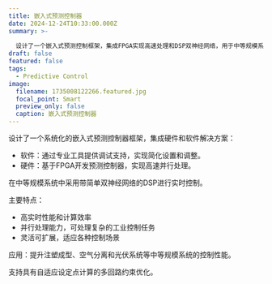 ```yaml
---
title: 嵌入式预测控制器
date: 2024-12-24T10:33:00.000Z
summary: >-
  
  设计了一个嵌入式预测控制框架，集成FPGA实现高速处理和DSP双神经网络，用于中等规模系统的实时控制。在注塑成型、空气分离和光伏系统等应用中实现了高计算效率、并行处理和适应性，具备多回路优化和自适应设定点计算功能。
draft: false
featured: false
tags:
  - Predictive Control
image:
  filename: 1735008122266.featured.jpg
  focal_point: Smart
  preview_only: false
  caption: 嵌入式预测控制器
---
```

设计了一个系统化的嵌入式预测控制器框架，集成硬件和软件解决方案：

* 软件：通过专业工具提供调试支持，实现简化设置和调整。
* 硬件：基于FPGA开发预测控制器，实现高速并行处理。

在中等规模系统中采用带简单双神经网络的DSP进行实时控制。

主要特点：

* 高实时性能和计算效率
* 并行处理能力，可处理复杂的工业控制任务
* 灵活可扩展，适应各种控制场景

应用：提升注塑成型、空气分离和光伏系统等中等规模系统的控制性能。

支持具有自适应设定点计算的多回路约束优化。
